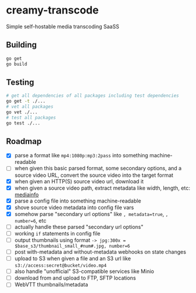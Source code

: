 # creamy-transcode

Simple self-hostable media transcoding SaaSS 

## Building

```sh
go get
go build
```

## Testing

```sh
# get all dependencies of all packages including test dependencies
go get -t ./...
# vet all packages
go vet ./...
# test all packages
go test ./...
```

## Roadmap

- [x] parse a format like `mp4:1080p:mp3:2pass` into something machine-readable
- [ ] when given this basic parsed format, some secondary options, and a source video URL, convert the source video into the target format
- [x] when given an HTTP(S) source video url, download it
- [x] when given a source video path, extract metadata like width, length, etc: [mediainfo](mediainfo)
- [x] parse a config file into something machine-readable
- [x] shove source video metadata into config file vars
- [x] somehow parse "secondary url options" like `, metadata=true`, `, number=6`, etc
- [ ] actually handle these parsed "secondary url options"
- [ ] working `if` statements in config file
- [ ] output thumbnails using format `-> jpg:300x = $base_s3/thumbnail_small_#num#.jpg, number=6`
- [ ] post with-metadata and without-metadata webhooks on state changes
- [ ] upload to S3 when given a file and an S3 url like `s3://access:secret@bucket/video.mp4`
- [ ] also handle "unofficial" S3-compatible services like Minio
- [ ] download from and upload to FTP, SFTP locations
- [ ] WebVTT thumbnails/metadata
